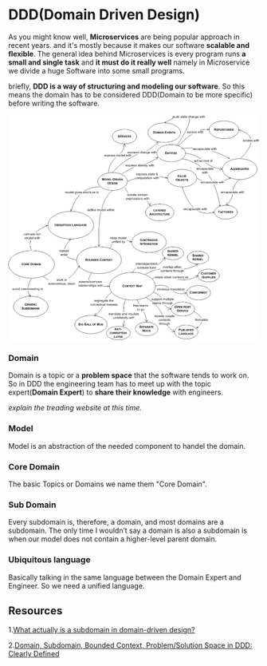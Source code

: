 # DDD(Domain Driven Design)
As you might know well, __Microservices__ are being popular approach in recent years.
and it's mostly because it makes our software __scalable and flexible__.
The general idea behind Microservices is every program runs __a small and single task__ and __it must do it really well__ namely in Microservice we divide a huge Software into some small programs.

briefly, __DDD is a way of structuring and modeling our software__. So this means the domain has to be considered DDD(Domain to be more specific) before writing the software. 

![Domain Driven Design](./ddd-113854.png)

### Domain
Domain is a topic or a __problem space__ that the software tends to work on. So in DDD the engineering team has to meet up with the topic expert(__Domain Expert__) to __share their knowledge__ with engineers.

_explain the treading website at this time._

### Model
Model is an abstraction of the needed component to handel the domain.

### Core Domain
The basic Topics or Domains we name them "Core Domain".

### Sub Domain
Every subdomain is, therefore, a domain, and most domains are a subdomain. The only time I wouldn’t say a domain is also a subdomain is when our model does not contain a higher-level parent domain.  

### Ubiquitous language 
Basically talking in the same language between the Domain Expert and Engineer. So we need a unified language.

## Resources
1.[What actually is a subdomain in domain-driven design?](https://stackoverflow.com/questions/73077578/what-actually-is-a-subdomain-in-domain-driven-design)

2.[Domain, Subdomain, Bounded Context, Problem/Solution Space in DDD: Clearly Defined](https://medium.com/nick-tune-tech-strategy-blog/domains-subdomain-problem-solution-space-in-ddd-clearly-defined-e0b49c7b586c)